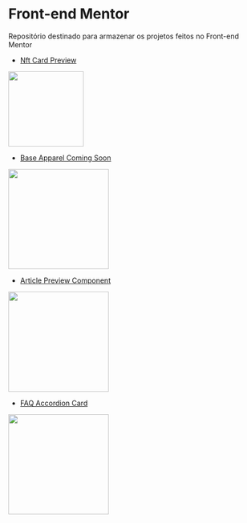 # Front-end Mentor

Repositório destinado para armazenar os projetos feitos no Front-end Mentor

- [Nft Card Preview](https://github.com/EduardoHoths/front-end-mentor/tree/master/nft-preview-card)
<img src='https://cdn.discordapp.com/attachments/920032936823238658/934131969787297872/unknown.png' width='150px'>

<br>

- [Base Apparel Coming Soon](https://github.com/EduardoHoths/front-end-mentor/tree/master/base-apparel-coming-soon)
<img src='https://cdn.discordapp.com/attachments/920032936823238658/934129233410785310/unknown.png' width='200px'>

<br>

- [Article Preview Component](https://github.com/EduardoHoths/front-end-mentor/tree/master/article-preview-component)
<img src='https://cdn.discordapp.com/attachments/920032936823238658/935614754058293308/unknown.png' width='200px'>

<br>

- [FAQ Accordion Card](https://github.com/EduardoHoths/front-end-mentor/tree/master/faq-accordion-card)
<img src='https://cdn.discordapp.com/attachments/920032936823238658/935978430204375060/unknown.png' width='200px'>